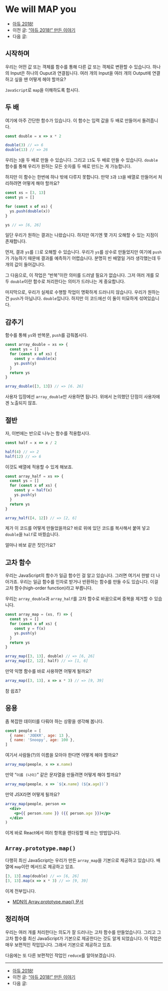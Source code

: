 # We will MAP you

- [아듀 2018!](https://adieu2018.ahastudio.com/)
- 이전 글: [“아듀 2018!” 만든 이야기](http://j.mp/2Rsoj9s)
- 다음 글:

## 시작하며

우리는 어떤 값 또는 객체를 함수를 통해 다른 값 또는 객체로 변환할 수 있습니다.
하나의 Input은 하나의 Ouput과 연결됩니다.
여러 개의 Input을 여러 개의 Output에 연결하고 싶을 땐 어떻게 헤야 할까요?

`JavaScript`로 `map`을 이해하도록 합시다.

## 두 배

여기에 아주 간단한 함수가 있습니다. 이 함수는 입력 값을 두 배로 만들어서 돌려줍니다.

```javascript
const double = x => x * 2

double(3) // => 6
double(13) // => 26
```

우리는 `3`을 두 배로 만들 수 있습니다. 그리고 `13`도 두 배로 만들 수 있습니다.
`double` 함수를 통해 우리가 원하는 모든 숫자를 두 배로 만드는 게 가능합니다.

하지만 이 함수는 한번에 하나 밖에 다루지 못합니다.
만약 `3`과 `13`을 배열로 만들어서 처리하려면 어떻게 해야 할까요?

```javascript
const xs = [3, 13]
const ys = []

for (const x of xs) {
  ys.push(double(x))
}

ys // => [6, 26]
```

일단 우리가 원하는 결과는 나왔습니다.
하지만 여기엔 몇 가지 오해할 수 있는 지점이 존재합니다.

먼저, 결과 `ys`를 `[]`로 오해할 수 있습니다.
우리가 `ys`를 상수로 만들었지만 여기에 `push`가 가능하기 때문에 결과를 예측하기 어렵습니다.
분명히 빈 배열일 거라 생각했는데 두 개의 값이 들어갑니다.

그 다음으로, 이 작업은 “반복”이란 의미를 드러낼 필요가 없습니다.
그저 여러 개를 모두 `double`이란 함수로 처리한다는 의미가 드러나는 게 중요합니다.

마지막으로, 우리가 실제로 수행할 작업이 명확하게 드러나지 않습니다.
우리가 원하는 건 `push`가 아닙니다. `double`입니다.
하지만 이 코드에선 이 둘이 미묘하게 섞여있습니다.

## 감추기

함수를 통해 `ys`와 반복문, `push`를 감춰봅시다.

```javascript
const array_double = xs => {
  const ys = []
  for (const x of xs) {
    const y = double(x)
    ys.push(y)
  }
  return ys
}

array_double([3, 13]) // => [6. 26]
```

사용자 입장에선 `array_double`만 사용하면 됩니다.
위에서 논의했던 단점이 사용자에겐 노출되지 않죠.

## 절반

자, 이번에는 반으로 나누는 함수를 적용합시다.

```javascript
const half = x => x / 2

half(4) // => 2
half(12) // => 6
```

이것도 배열에 적용할 수 있게 해보죠.

```javascript
const array_half = xs => {
  const ys = []
  for (const x of xs) {
    const y = half(x)
    ys.push(y)
  }
  return ys
}

array_half([4, 12]) // => [2, 6]
```

제가 이 코드를 어떻게 만들었을까요?
바로 위에 있던 코드를 복사해서 붙여 넣고 `double`을 `half`로 바꿨습니다.

얼마나 바보 같은 짓인가요?

## 고차 함수

우리는 JavaScript의 함수가 일급 함수인 걸 알고 있습니다.
그러면 여기서 한발 더 나아가죠.
우리는 일급 함수를 인자로 받거나 반환하는 함수를 만들 수도 있습니다.
이걸 고차 함수(high-order function)라고 부릅니다.

우리는 `array_double`과 `array_half`를 고차 함수로 바꿈으로써
중복을 제거할 수 있습니다.

```javascript
const array_map = (xs, f) => {
  const ys = []
  for (const x of xs) {
    const y = f(x)
    ys.push(y)
  }
  return ys
}

array_map([3, 13], double) // => [6, 26]
array_map([2, 12], half) // => [1, 6]
```

만약 익명 함수를 바로 사용하면 어떻게 될까요?

```javascript
array_map([3, 13], x => x * 3) // => [9, 39]
```

참 쉽죠?

## 응용

좀 복잡한 데이터를 다뤄야 하는 상황을 생각해 봅니다.

```javascript
const people = [
  { name: 'JOEKR', age: 13 },
  { name: 'Snoopy', age: 100 },
]
```

여기서 사람들(?)의 이름을 모아야 한다면 어떻게 헤야 할까요?

```javascript
array_map(people, x => x.name)
```

만약 “`이름 (나이)`” 같은 문자열을 만들려면 어떻게 해야 할까요?

```javascript
array_map(people, x => `${x.name} (${x.age})`)
```

만약 JSX라면 어떻게 될까요?

```jsx
array_map(people, person =>
  <div>
    <p>{{ person.name }} ({{ person.age }})</p>
  </div>
)
```

이게 바로 React에서 여러 항목을 렌더링할 때 쓰는 방법입니다.

## `Array.prototype.map()`

다행히 최신 JavaScript는 우리가 만든 `array_map`을 기본으로 제공하고 있습니다.
배열에 `map`이란 메서드로 제공하고 있죠.

```javascript
[3, 13].map(double) // => [6, 26]
[3, 13].map(x => x * 3) // => [9, 39]
```

이게 전부입니다.

- [MDN의 Array.prototype.map() 문서](http://j.mp/2Q7Fb8U)

## 정리하며

우리는 여러 개를 처리한다는 의도가 잘 드러나는 고차 함수를 만들었습니다.
그리고 그 고차 함수를 최신 JavaScript가 기본으로 제공한다는 것도 알게 되었습니다.
이 작업은 매우 보편적인 작업입니다. 그래서 기본으로 제공하고 있죠.

다음에는 또 다른 보편적인 작업인 `reduce`를 알아보겠습니다.

---

- [아듀 2018!](https://adieu2018.ahastudio.com/)
- 이전 글: [“아듀 2018!” 만든 이야기](http://j.mp/2Rsoj9s)
- 다음 글:
